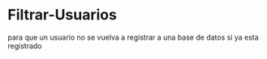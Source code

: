 # Filtrar-Usuarios
para que un usuario no se vuelva a registrar a una base de datos si ya esta registrado
